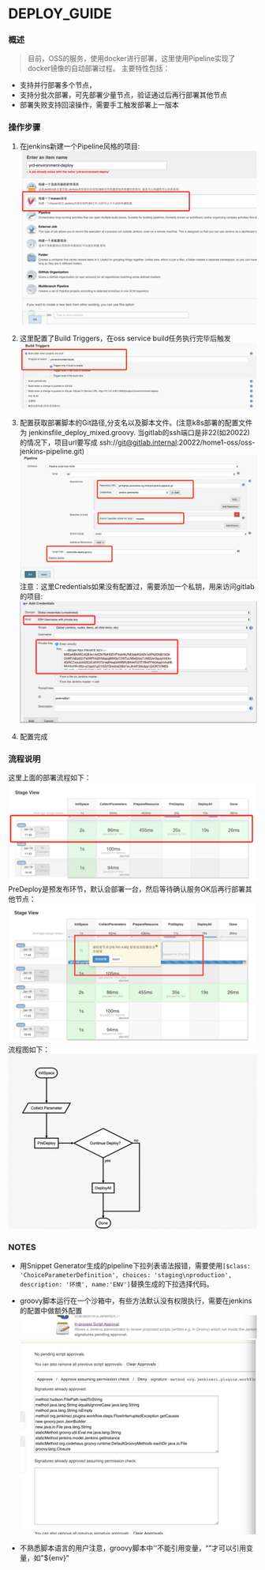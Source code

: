 # DEPLOY_GUIDE

### 概述
> 目前，OSS的服务，使用docker进行部署，这里使用Pipeline实现了docker镜像的自动部署过程。
主要特性包括：

- 支持并行部署多个节点，
- 支持分批次部署，可先部署少量节点，验证通过后再行部署其他节点
- 部署失败支持回滚操作，需要手工触发部署上一版本

### 操作步骤
1. 在jenkins新建一个Pipeline风格的项目:
![](image/14824771652340/14848179293233.jpg)
2. 这里配置了Build Triggers，在oss service build任务执行完毕后触发
![](image/14824771652340/14848180880075.jpg)

3. 配置获取部署脚本的Git路径,分支名以及脚本文件。(注意k8s部署的配置文件为 jenkinsfile_deploy_mixed.groovy. 当gitlab的ssh端口是非22(如20022)的情况下，项目url要写成 ssh://git@gitlab.internal:20022/home1-oss/oss-jenkins-pipeline.git)
![](image/14824771652340/14848181888748.jpg)
注意：这里Credentials如果没有配置过，需要添加一个私钥，用来访问gitlab的项目:
![](image/14839321460541/14840620452693.png)
4. 配置完成

### 流程说明
这里上面的部署流程如下：
![](image/14824771652340/14848188971225.jpg)
PreDeploy是预发布环节，默认会部署一台，然后等待确认服务OK后再行部署其他节点：
![](image/14824771652340/14848195238454.jpg)
流程图如下：
![](image/14824771652340/14850724862026.jpg)

### NOTES
+ 用Snippet Generator生成的pipeline下拉列表语法报错，需要使用`[$class: 'ChoiceParameterDefinition', choices: 'staging\nproduction', description: '环境', name:'ENV']`替换生成的下拉选择代码。
+ groovy脚本运行在一个沙箱中，有些方法默认没有权限执行，需要在jenkins的配置中做额外配置
![菜单](image/14824771652340/14828538204186.png)
![配置](image/14824771652340/14828537783662.png)

+ 不熟悉脚本语言的用户注意，groovy脚本中''不能引用变量，“”才可以引用变量，如"${env}"
